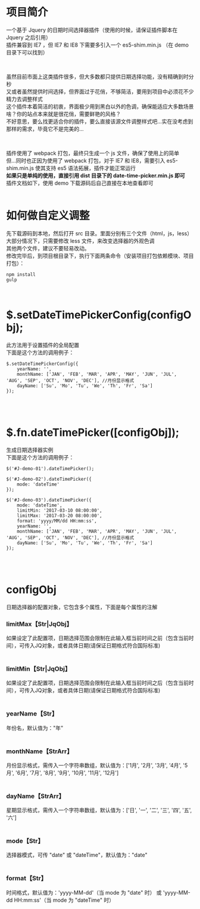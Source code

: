 # 项目简介<br />
一个基于 Jquery 的日期时间选择器插件（使用的时候，请保证插件脚本在 Jquery 之后引用）<br />
插件兼容到 IE7 ，但 IE7 和 IE8 下需要多引入一个 es5-shim.min.js （在 demo 目录下可以找到）<br />

<br />

虽然目前市面上这类插件很多，但大多数都只提供日期选择功能，没有精确到时分秒<br />
又或者虽然提供时间选择，但界面过于花俏，不够简洁，要用到项目中必须花不少精力去调整样式<br />
这个插件本着简洁的初衷，界面极少用到黑白以外的色调，确保能适应大多数场景<br />
啥？你的站点本来就是很花俏，需要鲜艳的风格？<br />
不好意思，要么找更适合你的插件，要么直接该源文件调整样式吧...实在没考虑到那样的需求，毕竟它不是完美的...<br />

<br />


插件使用了 webpack 打包，最终只生成一个 js 文件，确保了使用上的简单<br />
但...同时也正因为使用了 webpack 打包，对于 IE7 和 IE8，需要引入 es5-shim.min.js 使其支持 es5 语法拓展，插件才能正常运行<br />
<b>如果只是单纯的使用，直接引用 dist 目录下的 date-time-picker.min.js 即可</b><br />
插件文档如下，使用 demo 下载源码后自己直接在本地查看即可<br />
<br />

# 如何做自定义调整<br />
先下载源码到本地，然后打开 src 目录。里面分别有三个文件（html，js，less）<br />
大部分情况下，只需要修改 less 文件，来改变选择器的外观色调<br />
其他两个文件，建议不要轻易改动。<br />
修改完毕后，到项目根目录下，执行下面两条命令（安装项目打包依赖模块、项目打包）：<br />
```
npm install
gulp
```
<br />

# $.setDateTimePickerConfig(configObj);<br />
此方法用于设置插件的全局配置<br />
下面是这个方法的调用例子：
```
$.setDateTimePickerConfig({
    yearName: '',
    monthName: ['JAN', 'FEB', 'MAR', 'APR', 'MAY', 'JUN', 'JUL', 'AUG', 'SEP', 'OCT', 'NOV', 'DEC'], //月份显示格式
    dayName: ['Su', 'Mo', 'Tu', 'We', 'Th', 'Fr', 'Sa']
});
```

<br /><br />

# $.fn.dateTimePicker([configObj]);<br />
生成日期选择器实例<br />
下面是这个方法的调用例子：
```
$('#J-demo-01').dateTimePicker();
```

```
$('#J-demo-02').dateTimePicker({
    mode: 'dateTime'
});
```

```
$('#J-demo-03').dateTimePicker({
    mode: 'dateTime',
    limitMin: '2017-03-10 08:00:00',
    limitMax: '2017-03-20 08:00:00',
    format: 'yyyy/MM/dd HH:mm:ss',
    yearName: '',
    monthName: ['JAN', 'FEB', 'MAR', 'APR', 'MAY', 'JUN', 'JUL', 'AUG', 'SEP', 'OCT', 'NOV', 'DEC'], //月份显示格式
    dayName: ['Su', 'Mo', 'Tu', 'We', 'Th', 'Fr', 'Sa']
});
```

<br /><br />

# configObj<br />
日期选择器的配置对象，它包含多个属性，下面是每个属性的注解<br />

### limitMax【Str|JqObj】<br />
如果设定了此配置项，日期选择范围会限制在此输入框当前时间之前（包含当前时间），可传入JQ对象，或者具体日期(请保证日期格式符合国际标准)
<br /><br />

### limitMin【Str|JqObj】<br />
如果设定了此配置项，日期选择范围会限制在此输入框当前时间之后（包含当前时间），可传入JQ对象，或者具体日期(请保证日期格式符合国际标准)
<br /><br />

### yearName【Str】<br />
年份名，默认值为："年"
<br /><br />

### monthName【StrArr】<br />
月份显示格式，需传入一个字符串数组，默认值为：['1月', '2月', '3月', '4月', '5月', '6月', '7月', '8月', '9月', '10月', '11月', '12月']
<br /><br />

### dayName【StrArr】<br />
星期显示格式，需传入一个字符串数组，默认值为：['日', '一', '二', '三', '四', '五', '六']
<br /><br />

### mode【Str】<br />
选择器模式，可传 "date" 或 "dateTime"，默认值为："date"
<br /><br />

### format【Str】<br />
时间格式，默认值为：'yyyy-MM-dd'（当 mode 为 "date" 时） 或 'yyyy-MM-dd HH:mm:ss'（当 mode 为 "dateTime" 时）
<br /><br />
